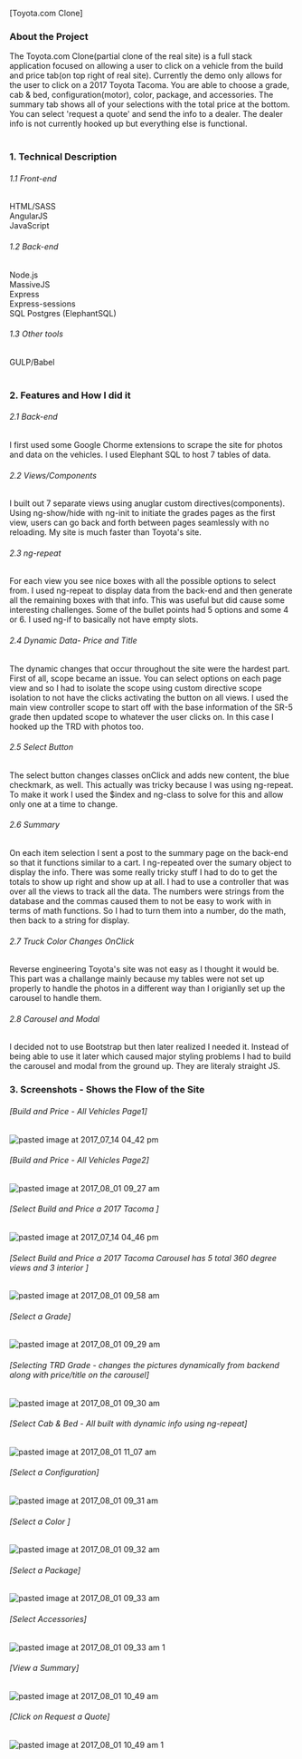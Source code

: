 [Toyota.com Clone] </br>


### About the Project</br>

The Toyota.com Clone(partial clone of the real site) is a full stack application focused on allowing a user to click on a vehicle from the build and price tab(on top right of real site). Currently the demo only allows for the user to click on a 2017 Toyota Tacoma. You are able to choose a grade, cab & bed, configuration(motor), color, package, and accessories. The summary tab shows all of your selections with the total price at the bottom.  You can select 'request a quote' and send the info to a dealer.  The dealer info is not currently hooked up but everything else is functional. 
</br></br>


### 1. Technical Description</br>
###### 1.1 Front-end</br>
HTML/SASS</br>
AngularJS</br>
JavaScript </br>

###### 1.2 Back-end</br>
Node.js</br>
MassiveJS</br>
Express</br>
Express-sessions</br>
SQL Postgres (ElephantSQL)</br>

###### 1.3 Other tools</br>
GULP/Babel</br></br>


### 2.  Features and How I did it</br>
###### 2.1 Back-end</br>
I first used some Google Chorme extensions to scrape the site for photos and data on the vehicles. I used Elephant SQL to host 7 tables of data.</br>

###### 2.2 Views/Components </br>
I built out 7 separate views using anuglar custom directives(components).  Using ng-show/hide with ng-init to initiate the grades pages as the first view, users can go back and forth between pages seamlessly with no reloading.  My site is much faster than Toyota's site. </br>  

###### 2.3 ng-repeat</br>
For each view you see nice boxes with all the possible options to select from.  I used ng-repeat to display data from the back-end and then generate all the remaining boxes with that info.  This was useful but did cause some interesting challenges.  Some of the bullet points had 5 options and some 4 or 6.  I used ng-if to basically not have empty slots. </br> 

###### 2.4 Dynamic Data- Price and Title</br>
The dynamic changes that occur throughout the site were the hardest part.  First of all, scope became an issue.  You can select options on each page view and so I had to isolate the scope using custom directive scope isolation to not have the clicks activating the button on all views.  I used the main view controller scope to start off with the base information of the SR-5 grade then updated scope to whatever the user clicks on. In this case I hooked up the TRD with photos too.  </br>

###### 2.5 Select Button</br>
The select button changes classes onClick and adds new content, the blue checkmark, as well. This actually was tricky because I was using ng-repeat. To make it work I used the $index and ng-class to solve for this and allow only one at a time to change.</br>

###### 2.6 Summary </br>
On each item selection I sent a post to the summary page on the back-end so that it functions similar to a cart. I ng-repeated over the sumary object to display the info. There was some really tricky stuff I had to do to get the totals to show up right and show up at all.  I had to use a controller that was over all the views to track all the data.  The numbers were strings from the database and the commas caused them to not be easy to work with in terms of math functions.  So I had to turn them into a number, do the math, then back to a string for display. </br>

###### 2.7 Truck Color Changes OnClick</br>
Reverse engineering Toyota's site was not easy as I thought it would be.  This part was a challange mainly because my tables were not set up properly to handle the photos in a different way than I origianlly set up the carousel to handle them. </br>

###### 2.8 Carousel and Modal</br>
I decided not to use Bootstrap but then later realized I needed it. Instead of being able to use it later which caused major styling problems I had to build the carousel and modal from the ground up.  They are literaly straight JS.  </br>


### 3. Screenshots - Shows the Flow of the Site</br>

###### [Build and Price - All Vehicles Page1]
![pasted image at 2017_07_14 04_42 pm](https://user-images.githubusercontent.com/25558342/28834250-fa393fd4-769e-11e7-966b-43451e7eac44.png)</br>
###### [Build and Price - All Vehicles Page2] 
![pasted image at 2017_08_01 09_27 am](https://user-images.githubusercontent.com/25558342/28834147-bd4b0a6c-769e-11e7-8635-be0942faae28.png)</br>
###### [Select Build and Price a 2017 Tacoma ]
![pasted image at 2017_07_14 04_46 pm](https://user-images.githubusercontent.com/25558342/28834370-4970f222-769f-11e7-93fc-eb0783712273.png)</br>
###### [Select Build and Price a 2017 Tacoma Carousel has 5 total 360 degree views and  3 interior ]
![pasted image at 2017_08_01 09_58 am](https://user-images.githubusercontent.com/25558342/28834656-1b978964-76a0-11e7-8c39-3835ee5cd2c0.png)</br>
###### [Select a Grade] 
![pasted image at 2017_08_01 09_29 am](https://user-images.githubusercontent.com/25558342/28834431-6f3b9f3e-769f-11e7-9150-22e774367d2a.png)</br>
###### [Selecting TRD Grade   - changes the pictures dynamically from backend along with price/title on the carousel]
![pasted image at 2017_08_01 09_30 am](https://user-images.githubusercontent.com/25558342/28834460-88099a34-769f-11e7-9212-ea6db2ea6b15.png)</br>

###### [Select Cab & Bed - All built with dynamic info using ng-repeat]
![pasted image at 2017_08_01 11_07 am](https://user-images.githubusercontent.com/25558342/28837322-9a264398-76a9-11e7-8b3f-fb3d9efc1403.png)</br>

###### [Select a Configuration]
![pasted image at 2017_08_01 09_31 am](https://user-images.githubusercontent.com/25558342/28834886-d5633e56-76a0-11e7-995e-c0707f5bf4ba.png)</br>

###### [Select a Color ] 
![pasted image at 2017_08_01 09_32 am](https://user-images.githubusercontent.com/25558342/28834899-e1cb1e0c-76a0-11e7-9a77-0aeef4f4a2c7.png)</br>
###### [Select a Package]
![pasted image at 2017_08_01 09_33 am](https://user-images.githubusercontent.com/25558342/28834921-f43ab926-76a0-11e7-9d37-6580031faf95.png)</br>

###### [Select Accessories] 
![pasted image at 2017_08_01 09_33 am 1](https://user-images.githubusercontent.com/25558342/28834933-fd5ffc3c-76a0-11e7-8fbf-f12650522ea0.png)</br>
###### [View a Summary] 
![pasted image at 2017_08_01 10_49 am](https://user-images.githubusercontent.com/25558342/28836681-337dd860-76a7-11e7-8020-5386de0afc75.png)</br>
###### [Click on Request a Quote]
![pasted image at 2017_08_01 10_49 am 1](https://user-images.githubusercontent.com/25558342/28836692-3ea01e88-76a7-11e7-8d7c-54a9c2871481.png)

